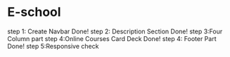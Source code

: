 # E-school

step 1: Create Navbar Done!
step 2: Description Section Done!
step 3:Four Column part 
step 4:Online Courses Card Deck Done!
step 4: Footer Part Done!
step 5:Responsive check
